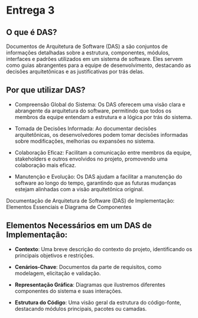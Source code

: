 # Entrega 3

## O que é DAS?

Documentos de Arquitetura de Software (DAS) a são conjuntos de informações detalhadas sobre a estrutura, componentes, módulos, interfaces e padrões utilizados em um sistema de software. Eles servem como guias abrangentes para a equipe de desenvolvimento, destacando as decisões arquitetônicas e as justificativas por trás delas.

## Por que utilizar DAS?

- Compreensão Global do Sistema: Os DAS oferecem uma visão clara e abrangente da arquitetura do software, permitindo que todos os membros da equipe entendam a estrutura e a lógica por trás do sistema.

- Tomada de Decisões Informada: Ao documentar decisões arquitetônicas, os desenvolvedores podem tomar decisões informadas sobre modificações, melhorias ou expansões no sistema.

- Colaboração Eficaz: Facilitam a comunicação entre membros da equipe, stakeholders e outros envolvidos no projeto, promovendo uma colaboração mais eficaz.

- Manutenção e Evolução: Os DAS ajudam a facilitar a manutenção do software ao longo do tempo, garantindo que as futuras mudanças estejam alinhadas com a visão arquitetônica original.

Documentação de Arquitetura de Software (DAS) de Implementação: Elementos Essenciais e Diagrama de Componentes

## Elementos Necessários em um DAS de Implementação:

- **Contexto**: Uma breve descrição do contexto do projeto, identificando os principais objetivos e restrições.

- **Cenários-Chave**: Documentos da parte de requisitos, como modelagem, elicitação e validação.
  
- **Representação Gráfica**: Diagramas que ilustremos diferentes componentes do sistema e suas interações.

- **Estrutura do Código**: Uma visão geral da estrutura do código-fonte, destacando módulos principais, pacotes ou camadas.
